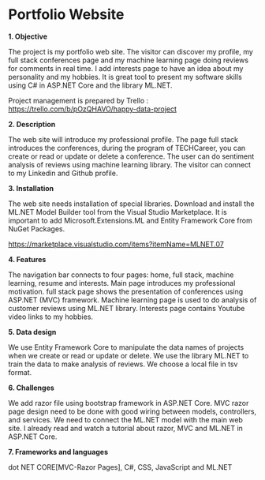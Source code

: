 # **Portfolio Website**


**1.	Objective** 

The project is my portfolio web site. The visitor can discover my profile, my full stack conferences page and my machine learning page doing reviews for comments in real time. I add interests page to have an idea about my personality and my hobbies. It is great tool to present my software skills using C# in ASP.NET Core and the library ML.NET.

Project management is prepared by Trello : https://trello.com/b/pOzQHAVO/happy-data-project

**2.	Description** 

The web site will introduce my professional profile. The page full stack introduces the conferences, during the program of TECHCareer, you can create or read or update or delete a conference. The user can do sentiment analysis of reviews using machine learning library. The visitor can connect to my Linkedin and Github profile.

**3.	Installation**

The web site needs installation of special libraries. Download and install the ML.NET Model Builder tool from the Visual Studio Marketplace. It is important to add Microsoft.Extensions.ML and Entity Framework Core from NuGet Packages. 

https://marketplace.visualstudio.com/items?itemName=MLNET.07

**4.	Features** 

The navigation bar connects to four pages: home, full stack, machine learning, resume and interests. Main page introduces my professional motivation. full stack page shows the presentation of conferences using ASP.NET (MVC) framework. Machine learning page is used to do analysis of customer reviews using ML.NET library. Interests page contains Youtube video links to my hobbies. 

**5.	Data design** 

We use Entity Framework Core to manipulate the data names of projects when we create or read or update or delete. We use the library ML.NET to train the data to make analysis of reviews. We choose a local file in tsv format.

**6.	Challenges**

We add razor file using bootstrap framework in ASP.NET Core. MVC razor page design need to be done with good wiring between models, controllers, and services. We need to connect the ML.NET model with the main web site. I already read and watch a tutorial about razor, MVC and ML.NET in ASP.NET Core.

**7.	Frameworks and languages** 

dot NET CORE[MVC-Razor Pages], C#, CSS, JavaScript and ML.NET

